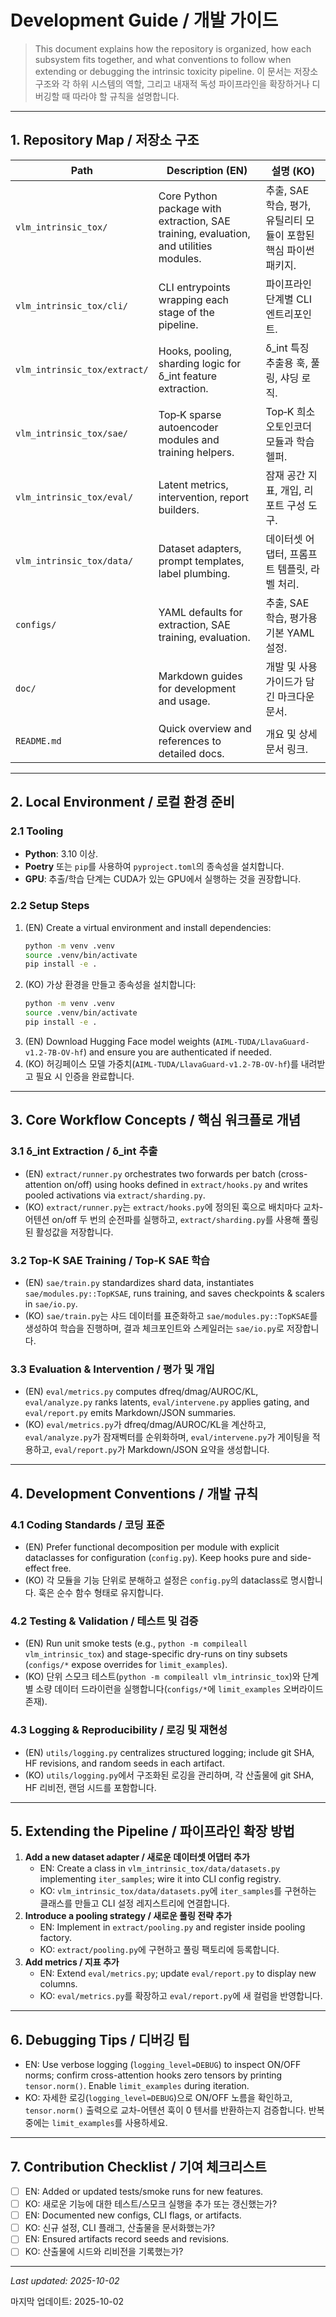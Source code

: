 # Development Guide / 개발 가이드

> This document explains how the repository is organized, how each subsystem fits together, and what conventions to follow when extending or debugging the intrinsic toxicity pipeline.
> 이 문서는 저장소 구조와 각 하위 시스템의 역할, 그리고 내재적 독성 파이프라인을 확장하거나 디버깅할 때 따라야 할 규칙을 설명합니다.

---

## 1. Repository Map / 저장소 구조

| Path | Description (EN) | 설명 (KO) |
| --- | --- | --- |
| `vlm_intrinsic_tox/` | Core Python package with extraction, SAE training, evaluation, and utilities modules. | 추출, SAE 학습, 평가, 유틸리티 모듈이 포함된 핵심 파이썬 패키지. |
| `vlm_intrinsic_tox/cli/` | CLI entrypoints wrapping each stage of the pipeline. | 파이프라인 단계별 CLI 엔트리포인트. |
| `vlm_intrinsic_tox/extract/` | Hooks, pooling, sharding logic for δ_int feature extraction. | δ_int 특징 추출용 훅, 풀링, 샤딩 로직. |
| `vlm_intrinsic_tox/sae/` | Top‑K sparse autoencoder modules and training helpers. | Top‑K 희소 오토인코더 모듈과 학습 헬퍼. |
| `vlm_intrinsic_tox/eval/` | Latent metrics, intervention, report builders. | 잠재 공간 지표, 개입, 리포트 구성 도구. |
| `vlm_intrinsic_tox/data/` | Dataset adapters, prompt templates, label plumbing. | 데이터셋 어댑터, 프롬프트 템플릿, 라벨 처리. |
| `configs/` | YAML defaults for extraction, SAE training, evaluation. | 추출, SAE 학습, 평가용 기본 YAML 설정. |
| `doc/` | Markdown guides for development and usage. | 개발 및 사용 가이드가 담긴 마크다운 문서. |
| `README.md` | Quick overview and references to detailed docs. | 개요 및 상세 문서 링크. |

---

## 2. Local Environment / 로컬 환경 준비

### 2.1 Tooling
- **Python**: 3.10 이상.
- **Poetry** 또는 `pip`를 사용하여 `pyproject.toml`의 종속성을 설치합니다.
- **GPU**: 추출/학습 단계는 CUDA가 있는 GPU에서 실행하는 것을 권장합니다.

### 2.2 Setup Steps
1. (EN) Create a virtual environment and install dependencies:
   ```bash
   python -m venv .venv
   source .venv/bin/activate
   pip install -e .
   ```
2. (KO) 가상 환경을 만들고 종속성을 설치합니다:
   ```bash
   python -m venv .venv
   source .venv/bin/activate
   pip install -e .
   ```
3. (EN) Download Hugging Face model weights (`AIML-TUDA/LlavaGuard-v1.2-7B-OV-hf`) and ensure you are authenticated if needed.
4. (KO) 허깅페이스 모델 가중치(`AIML-TUDA/LlavaGuard-v1.2-7B-OV-hf`)를 내려받고 필요 시 인증을 완료합니다.

---

## 3. Core Workflow Concepts / 핵심 워크플로 개념

### 3.1 δ_int Extraction / δ_int 추출
- (EN) `extract/runner.py` orchestrates two forwards per batch (cross-attention on/off) using hooks defined in `extract/hooks.py` and writes pooled activations via `extract/sharding.py`.
- (KO) `extract/runner.py`는 `extract/hooks.py`에 정의된 훅으로 배치마다 교차-어텐션 on/off 두 번의 순전파를 실행하고, `extract/sharding.py`를 사용해 풀링된 활성값을 저장합니다.

### 3.2 Top-K SAE Training / Top-K SAE 학습
- (EN) `sae/train.py` standardizes shard data, instantiates `sae/modules.py::TopKSAE`, runs training, and saves checkpoints & scalers in `sae/io.py`.
- (KO) `sae/train.py`는 샤드 데이터를 표준화하고 `sae/modules.py::TopKSAE`를 생성하여 학습을 진행하며, 결과 체크포인트와 스케일러는 `sae/io.py`로 저장합니다.

### 3.3 Evaluation & Intervention / 평가 및 개입
- (EN) `eval/metrics.py` computes dfreq/dmag/AUROC/KL, `eval/analyze.py` ranks latents, `eval/intervene.py` applies gating, and `eval/report.py` emits Markdown/JSON summaries.
- (KO) `eval/metrics.py`가 dfreq/dmag/AUROC/KL을 계산하고, `eval/analyze.py`가 잠재벡터를 순위화하며, `eval/intervene.py`가 게이팅을 적용하고, `eval/report.py`가 Markdown/JSON 요약을 생성합니다.

---

## 4. Development Conventions / 개발 규칙

### 4.1 Coding Standards / 코딩 표준
- (EN) Prefer functional decomposition per module with explicit dataclasses for configuration (`config.py`). Keep hooks pure and side-effect free.
- (KO) 각 모듈을 기능 단위로 분해하고 설정은 `config.py`의 dataclass로 명시합니다. 훅은 순수 함수 형태로 유지합니다.

### 4.2 Testing & Validation / 테스트 및 검증
- (EN) Run unit smoke tests (e.g., `python -m compileall vlm_intrinsic_tox`) and stage-specific dry-runs on tiny subsets (`configs/*` expose overrides for `limit_examples`).
- (KO) 단위 스모크 테스트(`python -m compileall vlm_intrinsic_tox`)와 단계별 소량 데이터 드라이런을 실행합니다(`configs/*`에 `limit_examples` 오버라이드 존재).

### 4.3 Logging & Reproducibility / 로깅 및 재현성
- (EN) `utils/logging.py` centralizes structured logging; include git SHA, HF revisions, and random seeds in each artifact.
- (KO) `utils/logging.py`에서 구조화된 로깅을 관리하며, 각 산출물에 git SHA, HF 리비전, 랜덤 시드를 포함합니다.

---

## 5. Extending the Pipeline / 파이프라인 확장 방법

1. **Add a new dataset adapter / 새로운 데이터셋 어댑터 추가**
   - EN: Create a class in `vlm_intrinsic_tox/data/datasets.py` implementing `iter_samples`; wire it into CLI config registry.
   - KO: `vlm_intrinsic_tox/data/datasets.py`에 `iter_samples`를 구현하는 클래스를 만들고 CLI 설정 레지스트리에 연결합니다.
2. **Introduce a pooling strategy / 새로운 풀링 전략 추가**
   - EN: Implement in `extract/pooling.py` and register inside pooling factory.
   - KO: `extract/pooling.py`에 구현하고 풀링 팩토리에 등록합니다.
3. **Add metrics / 지표 추가**
   - EN: Extend `eval/metrics.py`; update `eval/report.py` to display new columns.
   - KO: `eval/metrics.py`를 확장하고 `eval/report.py`에 새 컬럼을 반영합니다.

---

## 6. Debugging Tips / 디버깅 팁

- EN: Use verbose logging (`logging_level=DEBUG`) to inspect ON/OFF norms; confirm cross-attention hooks zero tensors by printing `tensor.norm()`. Enable `limit_examples` during iteration.
- KO: 자세한 로깅(`logging_level=DEBUG`)으로 ON/OFF 노름을 확인하고, `tensor.norm()` 출력으로 교차-어텐션 훅이 0 텐서를 반환하는지 검증합니다. 반복 중에는 `limit_examples`를 사용하세요.

---

## 7. Contribution Checklist / 기여 체크리스트

- [ ] EN: Added or updated tests/smoke runs for new features.
- [ ] KO: 새로운 기능에 대한 테스트/스모크 실행을 추가 또는 갱신했는가?
- [ ] EN: Documented new configs, CLI flags, or artifacts.
- [ ] KO: 신규 설정, CLI 플래그, 산출물을 문서화했는가?
- [ ] EN: Ensured artifacts record seeds and revisions.
- [ ] KO: 산출물에 시드와 리비전을 기록했는가?

---

_Last updated: 2025-10-02_

마지막 업데이트: 2025-10-02
